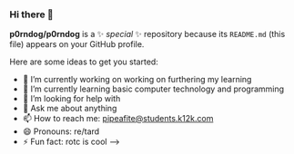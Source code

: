 ### Hi there 👋


**p0rndog/p0rndog** is a ✨ _special_ ✨ repository because its `README.md` (this file) appears on your GitHub profile.

Here are some ideas to get you started:

- 🔭 I’m currently working on working on furthering my learning
- 🌱 I’m currently learning basic computer technology and programming 
- 🤔 I’m looking for help with 
- 💬 Ask me about anything
- 📫 How to reach me: pipeafite@students.k12k.com
- 😄 Pronouns: re/tard
- ⚡ Fun fact: rotc is cool
-->
